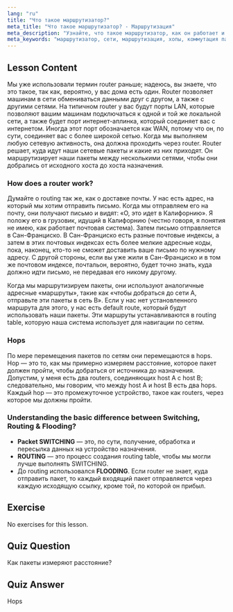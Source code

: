 ```yaml
---
lang: "ru"
title: "Что такое маршрутизатор?"
meta_title: "Что такое маршрутизатор? - Маршрутизация"
meta_description: "Узнайте, что такое маршрутизатор, как он работает и его роль в сетях. Разберитесь в маршрутизации, хопах и доставке пакетов для начинающих."
meta_keywords: "маршрутизатор, сети, маршрутизация, хопы, коммутация пакетов, сети Linux, руководство для начинающих, сетевое руководство"
---
```


## Lesson Content

Мы уже использовали термин router раньше; надеюсь, вы знаете, что это такое, так как, вероятно, у вас дома есть один. Router позволяет машинам в сети обмениваться данными друг с другом, а также с другими сетями. На типичном router у вас будут порты LAN, которые позволяют вашим машинам подключаться к одной и той же локальной сети, а также будет порт интернет-аплинка, который соединяет вас с интернетом. Иногда этот порт обозначается как WAN, потому что он, по сути, соединяет вас с более широкой сетью. Когда мы выполняем любую сетевую активность, она должна проходить через router. Router решает, куда идут наши сетевые пакеты и какие из них приходят. Он маршрутизирует наши пакеты между несколькими сетями, чтобы они добрались от исходного хоста до хоста назначения.

### How does a router work?

Думайте о routing так же, как о доставке почты. У нас есть адрес, на который мы хотим отправить письмо. Когда мы отправляем его на почту, они получают письмо и видят: «О, это идет в Калифорнию». Я положу его в грузовик, идущий в Калифорнию (честно говоря, я понятия не имею, как работает почтовая система). Затем письмо отправляется в Сан-Франциско. В Сан-Франциско есть разные почтовые индексы, а затем в этих почтовых индексах есть более мелкие адресные коды, пока, наконец, кто-то не сможет доставить ваше письмо по нужному адресу. С другой стороны, если вы уже жили в Сан-Франциско и в том же почтовом индексе, почтальон, вероятно, будет точно знать, куда должно идти письмо, не передавая его никому другому.

Когда мы маршрутизируем пакеты, они используют аналогичные адресные «маршруты», такие как «чтобы добраться до сети A, отправьте эти пакеты в сеть B». Если у нас нет установленного маршрута для этого, у нас есть default route, который будут использовать наши пакеты. Эти маршруты устанавливаются в routing table, которую наша система использует для навигации по сетям.

### Hops

По мере перемещения пакетов по сетям они перемещаются в hops. Hop — это то, как мы примерно измеряем расстояние, которое пакет должен пройти, чтобы добраться от источника до назначения. Допустим, у меня есть два routers, соединяющих host A с host B; следовательно, мы говорим, что между host A и host B есть два hops. Каждый hop — это промежуточное устройство, такое как routers, через которое мы должны пройти.

### Understanding the basic difference between Switching, Routing & Flooding?

- **Packet SWITCHING** — это, по сути, получение, обработка и пересылка данных на устройство назначения.
- **ROUTING** — это процесс создания routing table, чтобы мы могли лучше выполнять SWITCHING.
- До routing использовался **FLOODING**. Если router не знает, куда отправить пакет, то каждый входящий пакет отправляется через каждую исходящую ссылку, кроме той, по которой он прибыл.

## Exercise

No exercises for this lesson.

## Quiz Question

Как пакеты измеряют расстояние?

## Quiz Answer

Hops
